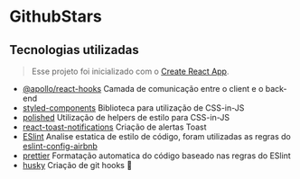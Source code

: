 # GithubStars

## Tecnologias utilizadas

> Esse projeto foi inicializado com o [Create React App](https://github.com/facebook/create-react-app).

- [@apollo/react-hooks](https://www.apollographql.com/docs/) Camada de comunicação entre o client e o back-end
- [styled-components](https://www.styled-components.com/) Biblioteca para utilização de CSS-in-JS
- [polished](https://polished.js.org/) Utilização de helpers de estilo para CSS-in-JS
- [react-toast-notifications](https://jossmac.github.io/react-toast-notifications/) Criação de alertas Toast
- [ESlint](https://eslint.org/) Analise estatica de estilo de código, foram utilizadas as regras do [eslint-config-airbnb](https://www.npmjs.com/package/eslint-config-airbnb)
- [prettier](https://prettier.io/) Formatação automatica do código baseado nas regras do ESlint
- [husky](https://github.com/typicode/husky) Criação de git hooks 🐶
